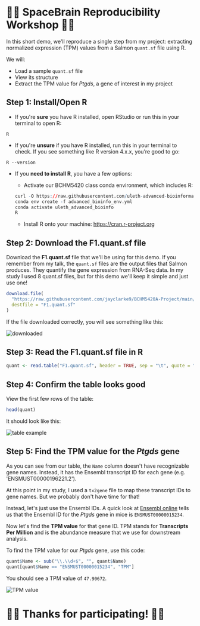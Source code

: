 # 🚀🧠 SpaceBrain Reproducibility Workshop 🧠🚀

In this short demo, we'll reproduce a single step from my project: extracting normalized expression (TPM) values from a Salmon `quant.sf` file using R.

We will:
- Load a sample `quant.sf` file
- View its structure
- Extract the TPM value for *Ptgds*, a gene of interest in my project   
  

## Step 1: Install/Open R
- If you're **sure** you have R installed, open RStudio or run this in your terminal to open R:
```{r}
R
```
- If you're **unsure** if you have R installed, run this in your terminal to check. If you see something like R version 4.x.x, you’re good to go:
```{r}
R --version
```
- If you **need to install R**, you have a few options:

  - Activate our BCHM5420 class conda environment, which includes R:
  ```r
  curl -O https://raw.githubusercontent.com/uleth-advanced-bioinformatics/BCHM5420A-summer-2025/refs/heads/main/resources/advanced_bioinfo_env.yml
  conda env create -f advanced_bioinfo_env.yml
  conda activate uleth_advanced_bioinfo
  R
  ```
  - Install R onto your machine: https://cran.r-project.org
  
## Step 2: Download the F1.quant.sf file
Download the **F1.quant.sf** file that we'll be using for this demo. If you remember from my talk, the `quant.sf` files are the output files that Salmon produces. They quantify the gene expression from RNA-Seq data. In my study I used 8 quant.sf files, but for this demo we'll keep it simple and just use one!
```r
download.file(
  "https://raw.githubusercontent.com/jayclarke9/BCHM5420A-Project/main/Demo/F1.quant.sf",
  destfile = "F1.quant.sf"
)

```
If the file downloaded correctly, you will see something like this:

![downloaded](https://github.com/user-attachments/assets/83c5f991-399d-4d5f-b5ea-221466c69887)


## Step 3: Read the F1.quant.sf file in R
```r
quant <- read.table("F1.quant.sf", header = TRUE, sep = "\t", quote = "")
```
## Step 4: Confirm the table looks good
View the first few rows of the table:
```r
head(quant)
```
It should look like this:

![table example](https://github.com/user-attachments/assets/286a1c21-a419-48e7-b137-a41cfccc4671)

## Step 5: Find the TPM value for the *Ptgds* gene
As you can see from our table, the `Name` column doesn't have recognizable gene names. Instead, it has the Ensembl transcript ID for each gene (e.g. 'ENSMUST00000196221.2').

At this point in my study, I used a `tx2gene` file to map these transcript IDs to gene names. But we probably don't have time for that! 

Instead, let's just use the Ensembl IDs. A quick look at [Ensembl online](https://www.ensembl.org/Mus_musculus/Transcript/Summary?db=core;g=ENSMUSG00000015090;r=2:25356721-25359854;t=ENSMUST00000015234) tells us that the Ensembl ID for the *Ptgds* gene in mice is `ENSMUST00000015234`.

Now let's find the **TPM value** for that gene ID. TPM stands for **Transcripts Per Million** and is the   abundance measure that we use for downstream analysis.

To find the TPM value for our *Ptgds* gene, use this code:
```r
quant$Name <- sub("\\.\\d+$", "", quant$Name)
quant[quant$Name == "ENSMUST00000015234", "TPM"]
```
You should see a TPM value of `47.90672`.

![TPM value](https://github.com/user-attachments/assets/4dd07374-f7a4-48e8-9609-566a413a50d0)


# 🚀🧠 Thanks for participating! 🚀🧠
